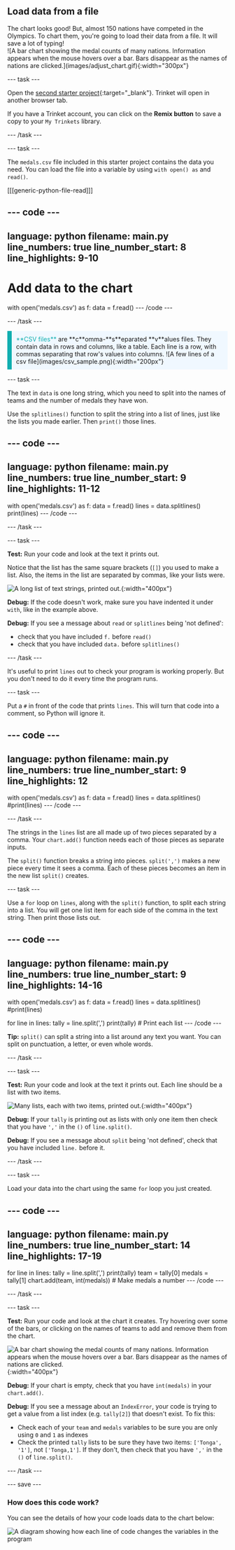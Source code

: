 ## Load data from a file

<div style="display: flex; flex-wrap: wrap">
<div style="flex-basis: 200px; flex-grow: 1; margin-right: 15px;">
The chart looks good! But, almost 150 nations have competed in the Olympics. To chart them, you're going to load their data from a file. It will save a lot of typing!
</div>
<div>
![A bar chart showing the medal counts of many nations. Information appears when the mouse hovers over a bar. Bars disappear as the names of nations are clicked.](images/adjust_chart.gif){:width="300px"}
</div>
</div>

--- task ---

Open the [second starter project](https://trinket.io/python/b8e0125fe2){:target="_blank"}. Trinket will open in another browser tab.

If you have a Trinket account, you can click on the **Remix button** to save a copy to your `My Trinkets` library.

--- /task ---

--- task ---

The `medals.csv` file included in this starter project contains the data you need. You can load the file into a variable by using `with open() as` and `read()`.

[[[generic-python-file-read]]]

--- code ---
---
language: python
filename: main.py
line_numbers: true
line_number_start: 8 
line_highlights: 9-10
---
# Add data to the chart
with open('medals.csv') as f:
  data = f.read()
--- /code ---

--- /task ---

<div style="border-left: solid; border-width:10px; border-color: #0faeb0; background-color: aliceblue; padding: 10px;">
<span style="color: #0faeb0">**CSV files**</span> are **c**omma-**s**eparated **v**alues files. They contain data in rows and columns, like a table. Each line is a row, with commas separating that row's values into columns.
![A few lines of a csv file](images/csv_sample.png){:width="200px"}
</div>

--- task ---

The text in `data` is one long string, which you need to split into the names of teams and the number of medals they have won. 

Use the `splitlines()` function to split the string into a list of lines, just like the lists you made earlier. Then `print()` those lines.

--- code ---
---
language: python
filename: main.py
line_numbers: true
line_number_start: 9 
line_highlights: 11-12
---
with open('medals.csv') as f:
  data = f.read()
  lines = data.splitlines()
  print(lines)
--- /code ---

--- /task ---

--- task ---

**Test:** Run your code and look at the text it prints out. 

Notice that the list has the same square brackets (`[]`) you used to make a list. Also, the items in the list are separated by commas, like your lists were.

![A long list of text strings, printed out.](images/lines.png){:width="400px"}

**Debug:** If the code doesn't work, make sure you have indented it under `with`, like in the example above.

**Debug:** If you see a message about `read` or `splitlines` being 'not defined':
 - check that you have included `f.` before `read()` 
 - check that you have included `data.` before `splitlines()`

--- /task ---

It's useful to print `lines` out to check your program is working properly. But you don't need to do it every time the program runs.

--- task ---

Put a `#` in front of the code that prints `lines`. This will turn that code into a comment, so Python will ignore it.

--- code ---
---
language: python
filename: main.py
line_numbers: true
line_number_start: 9 
line_highlights: 12
---
with open('medals.csv') as f:
  data = f.read()
  lines = data.splitlines()
  #print(lines)
--- /code ---

--- /task ---

The strings in the `lines` list are all made up of two pieces separated by a comma. Your `chart.add()` function needs each of those pieces as separate inputs.

The `split()` function breaks a string into pieces. `split(',')` makes a new piece every time it sees a comma. Each of these pieces becomes an item in the new list `split()` creates.

--- task ---

Use a `for` loop on `lines`, along with the `split()` function, to split each string into a list. You will get one list item for each side of the comma in the text string. Then print those lists out.

--- code ---
---
language: python
filename: main.py
line_numbers: true
line_number_start: 9 
line_highlights: 14-16
---
with open('medals.csv') as f:
  data = f.read()
  lines = data.splitlines()
  #print(lines)

for line in lines:
  tally = line.split(',')
  print(tally) # Print each list
--- /code ---

**Tip:** `split()` can split a string into a list around any text you want. You can split on punctuation, a letter, or even whole words.

--- /task ---

--- task ---

**Test:** Run your code and look at the text it prints out. Each line should be a list with two items.

![Many lists, each with two items, printed out.](images/tally.png){:width="400px"}

**Debug:** If your `tally` is printing out as lists with only one item then check that you have `','` in the `()` of `line.split()`.

**Debug:** If you see a message about `split` being 'not defined', check that you have included `line.` before it.

--- /task ---

--- task ---

Load your data into the chart using the same `for` loop you just created.

--- code ---
---
language: python
filename: main.py
line_numbers: true
line_number_start: 14 
line_highlights: 17-19
---
for line in lines:
  tally = line.split(',')
  print(tally)
  team = tally[0]
  medals = tally[1]
  chart.add(team, int(medals))  # Make medals a number
--- /code ---

--- /task ---

--- task ---

**Test:** Run your code and look at the chart it creates. Try hovering over some of the bars, or clicking on the names of teams to add and remove them from the chart.

![A bar chart showing the medal counts of many nations. Information appears when the mouse hovers over a bar. Bars disappear as the names of nations are clicked.](images/adjust_chart.gif){:width="400px"}

**Debug:** If your chart is empty, check that you have `int(medals)` in your `chart.add()`.

**Debug:** If you see a message about an `IndexError`, your code is trying to get a value from a list index (e.g. `tally[2]`) that doesn't exist. To fix this:
 - Check each of your `team` and `medals` variables to be sure you are only using `0` and `1` as indexes
 - Check the printed `tally` lists to be sure they have two items: `['Tonga', '1']`, not `['Tonga,1']`. If they don't, then check that you have `','` in the `()` of `line.split()`.

--- /task ---

--- save ---

### How does this code work?

You can see the details of how your code loads data to the chart below:

![A diagram showing how each line of code changes the variables in the program](images/code_flow.png)
